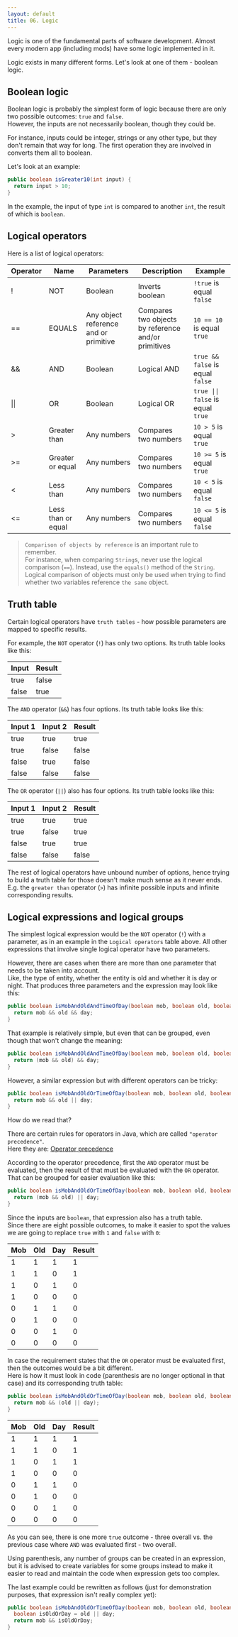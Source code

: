 ```yaml
---
layout: default
title: 06. Logic
---
```


Logic is one of the fundamental parts of software development. Almost every modern app (including mods) have some logic implemented in it.

Logic exists in many different forms. Let's look at one of them - boolean logic.

## Boolean logic
Boolean logic is probably the simplest form of logic because there are only two possible outcomes: `true` and `false`.  
However, the inputs are not necessarily boolean, though they could be.

For instance, inputs could be integer, strings or any other type, but they don't remain that way for long. The first operation they are involved in converts them all to boolean.

Let's look at an example:

```java
public boolean isGreater10(int input) {
  return input > 10;
}
```

In the example, the input of type `int` is compared to another `int`, the result of which is `boolean`.

## Logical operators
Here is a list of logical operators:

| Operator | Name               | Parameters                            | Description                                         | Example                           |
|----------|--------------------|---------------------------------------|-----------------------------------------------------|-----------------------------------|
| !        | NOT                | Boolean                               | Inverts boolean                                     | `!true` is equal `false`          |
| ==       | EQUALS             | Any object reference and or primitive | Compares two objects by reference and/or primitives | `10 == 10` is equal `true`        |
| &&       | AND                | Boolean                               | Logical AND                                         | `true && false`  is equal `false` |
| \|\|       | OR                 | Boolean                               | Logical OR                                          | `true \|\| false` is equal `true`   |
| >        | Greater than       | Any numbers                           | Compares two numbers                                | `10 > 5`  is equal `true`         |
| >=       | Greater or equal   | Any numbers                           | Compares two numbers                                | `10 >= 5`  is equal `true`        |
| <        | Less than          | Any numbers                           | Compares two numbers                                | `10 < 5`  is equal `false`        |
| <=       | Less than or equal | Any numbers                           | Compares two numbers                                | `10 <= 5`  is equal `false`       |

> `Comparison of objects by reference` is an important rule to remember.  
For instance, when comparing `String`s, never use the logical comparison (`==`). Instead, use the `equals()` method of the `String`.  
Logical comparison of objects must only be used when trying to find whether two variables reference `the same` object.

## Truth table
Certain logical operators have `truth tables` - how possible parameters are mapped to specific results.

For example, the `NOT` operator (`!`) has only two options. Its truth table looks like this:

| Input | Result |
|-------|--------|
| true  | false  |
| false | true   |

The `AND` operator (`&&`) has four options. Its truth table looks like this:

| Input 1 | Input 2 | Result |
|---------|---------|--------|
| true    | true    | true   |
| true    | false   | false  |
| false   | true    | false  |
| false   | false   | false  |

The `OR` operator (`||`) also has four options. Its truth table looks like this:

| Input 1 | Input 2 | Result |
|---------|---------|--------|
| true    | true    | true   |
| true    | false   | true   |
| false   | true    | true   |
| false   | false   | false  |

The rest of logical operators have unbound number of options, hence trying to build a truth table for those doesn't make much sense as it never ends.  
E.g. the `greater than` operator (`>`) has infinite possible inputs and infinite corresponding results.

## Logical expressions and logical groups
The simplest logical expression would be the `NOT` operator (`!`) with a parameter, as in an example in the `Logical operators` table above. All other expressions that involve single logical operator have two parameters.

However, there are cases when there are more than one parameter that needs to be taken into account.  
Like, the type of entity, whether the entity is old and whether it is day or night. That produces three parameters and the expression may look like this:

```java
public boolean isMobAndOldAndTimeOfDay(boolean mob, boolean old, boolean day) {
  return mob && old && day;
}
```

That example is relatively simple, but even that can be grouped, even though that won't change the meaning:

```java
public boolean isMobAndOldAndTimeOfDay(boolean mob, boolean old, boolean day) {
  return (mob && old) && day;
}
```

However, a similar expression but with different operators can be tricky:

```java
public boolean isMobAndOldOrTimeOfDay(boolean mob, boolean old, boolean day) {
  return mob && old || day;
}
```

How do we read that?

There are certain rules for operators in Java, which are called `"operator precedence"`.  
Here they are: [Operator precedence](https://docs.oracle.com/javase/tutorial/java/nutsandbolts/operators.html)

According to the operator precedence, first the `AND` operator must be evaluated, then the result of that must be evaluated with the `OR` operator.  
That can be grouped for easier evaluation like this:

```java
public boolean isMobAndOldOrTimeOfDay(boolean mob, boolean old, boolean day) {
  return (mob && old) || day;
}
```

Since the inputs are `boolean`, that expression also has a truth table.  
Since there are eight possible outcomes, to make it easier to spot the values we are going to replace `true` with `1` and `false` with `0`:

| Mob | Old | Day | Result |
|-----|-----|-----|--------|
| 1   | 1   | 1   | 1      |
| 1   | 1   | 0   | 1      |
| 1   | 0   | 1   | 0      |
| 1   | 0   | 0   | 0      |
| 0   | 1   | 1   | 0      |
| 0   | 1   | 0   | 0      |
| 0   | 0   | 1   | 0      |
| 0   | 0   | 0   | 0      |

In case the requirement states that the `OR` operator must be evaluated first, then the outcomes would be a bit different.  
Here is how it must look in code (parenthesis are no longer optional in that case) and its corresponding truth table:

```java
public boolean isMobAndOldOrTimeOfDay(boolean mob, boolean old, boolean day) {
  return mob && (old || day);
}
```

| Mob | Old | Day | Result |
|-----|-----|-----|--------|
| 1   | 1   | 1   | 1      |
| 1   | 1   | 0   | 1      |
| 1   | 0   | 1   | 1      |
| 1   | 0   | 0   | 0      |
| 0   | 1   | 1   | 0      |
| 0   | 1   | 0   | 0      |
| 0   | 0   | 1   | 0      |
| 0   | 0   | 0   | 0      |

As you can see, there is one more `true` outcome - three overall vs. the previous case where `AND` was evaluated first - two overall.

Using parenthesis, any number of groups can be created in an expression, but it is advised to create variables for some groups instead to make it easier to read and maintain the code when expression gets too complex.

The last example could be rewritten as follows (just for demonstration purposes, that expression isn't really complex yet):

```java
public boolean isMobAndOldOrTimeOfDay(boolean mob, boolean old, boolean day) {
  boolean isOldOrDay = old || day;
  return mob && isOldOrDay;
}
```
